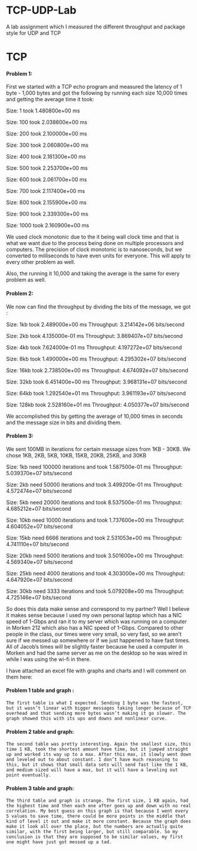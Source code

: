 # TCP-UDP-Lab
A lab assignment which I measured the different throughput and package style for UDP and TCP


# TCP 

#### Problem 1: 
First we started with a TCP echo program and measured the latency of 1 byte - 1,000 bytes and got the following by running each size 10,000 times and getting the average time it took:

Size: 1 took 1.480800e+00 ms

Size: 100 took 2.038600e+00 ms 

Size: 200 took 2.100000e+00 ms 

Size: 300 took 2.060800e+00 ms 

Size: 400 took 2.181300e+00 ms 

Size: 500 took 2.253700e+00 ms 

Size: 600 took 2.061700e+00 ms 

Size: 700 took 2.117400e+00 ms 

Size: 800 took 2.155900e+00 ms 

Size: 900 took 2.339300e+00 ms 

Size: 1000 took 2.160900e+00 ms 

We used clock monotonic due to the it being wall clock time and that is what we want due to the process being done on multiple processors and computers. The precision of clock monotonic is to nanoseconds, but we converted to milliseconds to have even units for everyone. This will apply to every other problem as well.

Also, the running it 10,000 and taking the average is the same for every problem as well.

#### Problem 2: 

We now can find the throughput by dividing the bits of the message, we got : 


Size: 1kb took 2.489000e+00 ms 
Throughput: 3.214142e+06 bits/second 

Size: 2kb took 4.135000e-01 ms 
Throughput: 3.869407e+07 bits/second 

Size: 4kb took 7.624000e-01 ms 
Throughput: 4.197272e+07 bits/second 

Size: 8kb took 1.490000e+00 ms 
Throughput: 4.295302e+07 bits/second 

Size: 16kb took 2.738500e+00 ms 
Throughput: 4.674092e+07 bits/second 

Size: 32kb took 6.451400e+00 ms 
Throughput: 3.968131e+07 bits/second 

Size: 64kb took 1.292540e+01 ms 
Throughput: 3.961193e+07 bits/second 

Size: 128kb took 2.528160e+01 ms 
Throughput: 4.050377e+07 bits/second 


We accomplished this by getting the average of 10,000 times in seconds and the message size in bits and dividing them.

#### Problem 3:
We sent 100MB in iterations for certain message sizes from 1KB - 30KB. We chose 1KB, 2KB, 5KB, 10KB, 15KB, 20KB, 25KB, and 30KB


Size: 1kb need 100000 iterations and took 1.587500e-01 ms
Throughput: 5.039370e+07 bits/second 

Size: 2kb need 50000 iterations and took 3.499200e-01 ms
Throughput: 4.572474e+07 bits/second 

Size: 5kb need 20000 iterations and took 8.537500e-01 ms
Throughput: 4.685212e+07 bits/second 

Size: 10kb need 10000 iterations and took 1.737600e+00 ms
Throughput: 4.604052e+07 bits/second 

Size: 15kb need 6666 iterations and took 2.531053e+00 ms
Throughput: 4.741110e+07 bits/second 

Size: 20kb need 5000 iterations and took 3.501600e+00 ms
Throughput: 4.569340e+07 bits/second 

Size: 25kb need 4000 iterations and took 4.303000e+00 ms
Throughput: 4.647920e+07 bits/second 

Size: 30kb need 3333 iterations and took 5.079208e+00 ms
Throughput: 4.725146e+07 bits/second 



So does this data make sense and correspond to my partner? Well I believe it makes sense because I used my own personal laptop which has a NIC speed of 1-Gbps and ran it to my server which was running on a computer in Morken 212 which also has a NIC speed of 1-Gbps. Compared to other people in the class, our times were very small, so very fast, so we aren’t sure if we messed up somewhere or if we just happened to have fast times.
All of Jacob’s times will be slightly faster because he used a computer in Morken and had the same server as me on the desktop so he was wired in while I was using the wi-fi in there. 

I have attached an excel file with graphs and charts and I will comment on them here:

#### Problem 1 table and graph : 

	The first table is what I expected. Sending 1 byte was the fastest, but it wasn’t linear with bigger messages taking longer because of TCP overhead and that sending more bytes wasn’t making it go slower. The graph showed this with its ups and downs and nonlinear curve.

#### Problem 2 table and graph:

	The second table was pretty interesting. Again the smallest size, this time 1 KB, took the shortest amount have time, but it jumped straight up and worked its way up to a max. After this max, it slowly went down and leveled out to about constant. I don’t have much reasoning to this, but it shows that small data sets will send fast like the 1 KB, and medium sized will have a max, but it will have a leveling out point eventually.

#### Problem 3 table and graph:

	The third table and graph is strange. The first size, 1 KB again, had the highest time and then each one after goes up and down with no real correlation. My best guess on this graph is that because I went every 5 values to save time, there could be more points in the middle that kind of level it out and make it more constant. Because the graph does make it look all over the place, but the numbers are actually quite similar, with the first being larger, but still comparable. So my conclusion is that they are supposed to be similar values, my first one might have just got messed up a tad.
